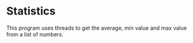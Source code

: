 # Statistics
This program uses threads to get the average, min value and max value from a list of numbers.
